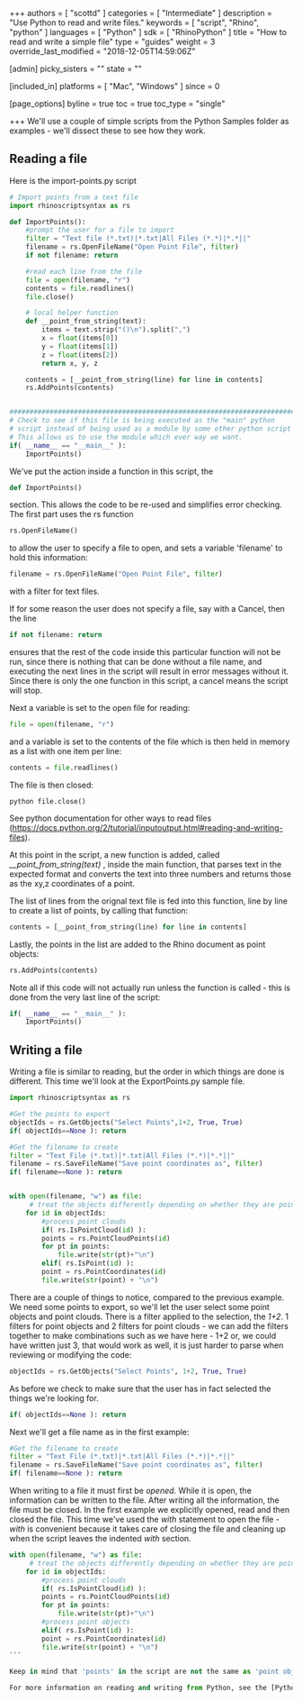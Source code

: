 +++
authors = [ "scottd" ]
categories = [ "Intermediate" ]
description = "Use Python to read and write files."
keywords = [ "script", "Rhino", "python" ]
languages = [ "Python" ]
sdk = [ "RhinoPython" ]
title = "How to read and write a simple file"
type = "guides"
weight = 3
override_last_modified = "2018-12-05T14:59:06Z"

[admin]
picky_sisters = ""
state = ""

[included_in]
platforms = [ "Mac", "Windows" ]
since = 0

[page_options]
byline = true
toc = true
toc_type = "single"

+++
We'll use a couple of simple scripts from the Python Samples folder as examples - we'll dissect these to see how they work.

## Reading a file

Here is the import-points.py script

```python
# Import points from a text file
import rhinoscriptsyntax as rs

def ImportPoints():
    #prompt the user for a file to import
    filter = "Text file (*.txt)|*.txt|All Files (*.*)|*.*||"
    filename = rs.OpenFileName("Open Point File", filter)
    if not filename: return

    #read each line from the file
    file = open(filename, "r")
    contents = file.readlines()
    file.close()

    # local helper function    
    def __point_from_string(text):
        items = text.strip("()\n").split(",")
        x = float(items[0])
        y = float(items[1])
        z = float(items[2])
        return x, y, z

    contents = [__point_from_string(line) for line in contents]
    rs.AddPoints(contents)


##########################################################################
# Check to see if this file is being executed as the "main" python
# script instead of being used as a module by some other python script
# This allows us to use the module which ever way we want.
if( __name__ == "__main__" ):
    ImportPoints()
```

We've put the action inside a function in this script, the

```python
def ImportPoints()
```

section. This allows the code to be re-used and simplifies error checking.
The first part uses the rs function

```python
rs.OpenFileName()
```

to allow the user to specify a file to open, and sets a variable 'filename' to hold this information:

```python
filename = rs.OpenFileName("Open Point File", filter)
```

with a filter for text files.

If for some reason the user does not specify a file, say with a Cancel, then the line

```python
if not filename: return
```

ensures that the rest of the code inside this particular function will not be run, since there is nothing that can be done without a file name, and executing the next lines in the script will result in error messages without it. Since there is only the one function in this script, a cancel means the script will stop.

Next a variable is set to the open file for reading:

```python
file = open(filename, "r")
```

and a variable is set to the contents of the file  which is then held in memory as a list with one item per line:

```python
contents = file.readlines()
```

The file is then closed:

```
python file.close()
```

See python documentation for other ways to read files (<https://docs.python.org/2/tutorial/inputoutput.html#reading-and-writing-files>).

At this point in the script, a new function is added, called *__point_from_string(text)* ,  inside the main function, that parses text in the expected format and converts the text into three numbers and returns those as the xy,z coordinates of a point.

The list of lines from the orignal text file is fed into this function, line by line to create a list of points, by calling that function:

```python
contents = [__point_from_string(line) for line in contents]
```

Lastly, the points in the list are added to the Rhino document as point objects:

```python
rs.AddPoints(contents)
```

Note all if this code will not actually run unless the function is called - this is done from the very last line of the script:

```python
if( __name__ == "__main__" ):
    ImportPoints()
```


## Writing a file

Writing a file is similar to reading, but the order in which things are done is different. This time we'll look at the ExportPoints.py sample file.

```python
import rhinoscriptsyntax as rs

#Get the points to export
objectIds = rs.GetObjects("Select Points",1+2, True, True)
if( objectIds==None ): return

#Get the filename to create
filter = "Text File (*.txt)|*.txt|All Files (*.*)|*.*||"
filename = rs.SaveFileName("Save point coordinates as", filter)
if( filename==None ): return


with open(filename, "w") as file:
     # treat the objects differently depending on whether they are points or point clouds
    for id in objectIds:
        #process point clouds
        if( rs.IsPointCloud(id) ):
        points = rs.PointCloudPoints(id)
        for pt in points:
            file.write(str(pt)+"\n")
        elif( rs.IsPoint(id) ):
        point = rs.PointCoordinates(id)
        file.write(str(point) + "\n")

```


There are a couple of things to notice, compared to the previous example. We need some points to export, so we'll let the user select some point objects and point clouds. There is a filter applied to the selection, the _1+2_. 1 filters for point objects and 2 filters for point clouds - we can add the filters together to make combinations such as we have here - 1+2 or, we could have written just 3, that would work as well, it is just harder to parse when reviewing or modifying the code:


```python
objectIds = rs.GetObjects("Select Points", 1+2, True, True)
```

As before we check to make sure that the user has in fact selected the things we're looking for.

```python
if( objectIds==None ): return
```

Next we'll get a file name as in the first example:

```python
#Get the filename to create
filter = "Text File (*.txt)|*.txt|All Files (*.*)|*.*||"
filename = rs.SaveFileName("Save point coordinates as", filter)
if( filename==None ): return
```


When writing to a file it must first be *opened*.  While it is open, the information can be written to the file.  After writing all the information, the file must be closed. In the first example we explicitly opened, read and then closed the file. This time we've used the *with* statement to open the file - *with* is convenient because it takes care of closing the file and cleaning up when the script leaves the indented *with* section.

```python
with open(filename, "w") as file:
     # treat the objects differently depending on whether they are points or point clouds
    for id in objectIds:
        #process point clouds
        if( rs.IsPointCloud(id) ):
        points = rs.PointCloudPoints(id)
        for pt in points:
            file.write(str(pt)+"\n")
        #process point objects
        elif( rs.IsPoint(id) ):
        point = rs.PointCoordinates(id)
        file.write(str(point) + "\n")
​```

Keep in mind that 'points' in the script are not the same as 'point objects' in the Rhino file. Points are a list of x,y,z coordinates and point objects are objects in the Rhino file that have, among other properties like display color or layer, a location - the point coordinates.  As you can see in the above, the script iterates a list of IDs -those of the selected point objects or point clouds, and extracts the x,y,z coordinates to write to the file. The exported points are only the x,y,z coordinates of the point objects.

For more information on reading and writing from Python, see the [Python Methods in File Objects documentation](https://docs.python.org/2/tutorial/inputoutput.html#methods-of-file-objects)

